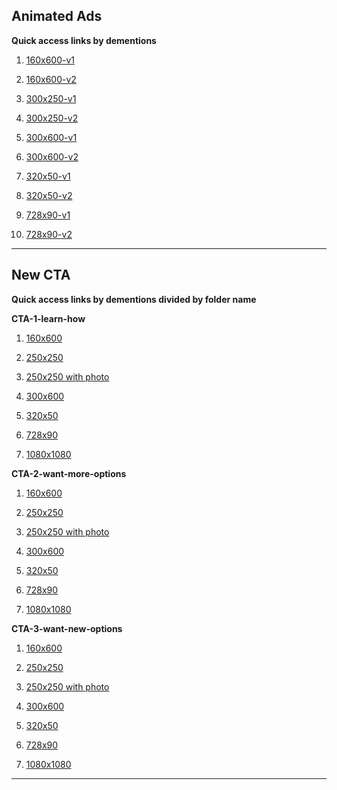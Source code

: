 ## Animated Ads

**Quick access links by dementions**
1. [160x600-v1](https://mediaonena.github.io/holstonconnect/Animated-Ads/160x600-v1/160x600-v1.html)
2. [160x600-v2](https://mediaonena.github.io/holstonconnect/Animated-Ads/160x600-v2/160x600-v2.html)

3. [300x250-v1](https://mediaonena.github.io/holstonconnect/Animated-Ads/300x250-v1/300x250-v1.html)
4. [300x250-v2](https://mediaonena.github.io/holstonconnect/Animated-Ads/300x250-v2/300x250-v2.html)

5. [300x600-v1](https://mediaonena.github.io/holstonconnect/Animated-Ads/300x600-v1/300x600-v1.html)
6. [300x600-v2](https://mediaonena.github.io/holstonconnect/Animated-Ads/300x600-v2/300x600-v2.html)

7. [320x50-v1](https://mediaonena.github.io/holstonconnect/Animated-Ads/320x50-v1/320x50-v1.html)
8. [320x50-v2](https://mediaonena.github.io/holstonconnect/Animated-Ads/320x50-v2/320x50-v2.html)

9.  [728x90-v1](https://mediaonena.github.io/holstonconnect/Animated-Ads/728x90-v1/728x90-v1.html)
10. [728x90-v2](https://mediaonena.github.io/holstonconnect/Animated-Ads/728x90-v2/728x90-v2.html)
---
## New CTA

**Quick access links by dementions divided by folder name**

**CTA-1-learn-how**
1. [160x600](https://mediaonena.github.io/holstonconnect/CTA-1-learn-how/HTML%20160x600/TriAd-CTA1-160x600.html)

2. [250x250](https://mediaonena.github.io/holstonconnect/CTA-1-learn-how/HTML%20250x250/TriAd-250x250.html)

3. [250x250 with photo](https://mediaonena.github.io/holstonconnect/CTA-1-learn-how/HTML%20250x250%20with%20Photo/TriAd-250x250-withPhoto.html)

4. [300x600](https://mediaonena.github.io/holstonconnect/CTA-1-learn-how/HTML%20300x600/TriAd-300x600.html)

5. [320x50](https://mediaonena.github.io/holstonconnect/CTA-1-learn-how/HTML%20320x50/TriAd-320x50.html)

6. [728x90](https://mediaonena.github.io/holstonconnect/CTA-1-learn-how/HTML%20728x90/TriAd-728x90.html)

7. [1080x1080](https://mediaonena.github.io/holstonconnect/CTA-1-learn-how/HTML%201080x1080/TriAd-1080x1080.html)

**CTA-2-want-more-options**
1. [160x600](https://mediaonena.github.io/holstonconnect/CTA-2-want-more-options/HTML%20160x600/TriAd-CTA2-160x600.html)

2. [250x250](https://mediaonena.github.io/holstonconnect/CTA-2-want-more-options/HTML%20250x250/TriAd-CTA2-250x250.html)

3. [250x250 with photo](https://mediaonena.github.io/holstonconnect/CTA-2-want-more-options/HTML%20250x250%20with%20Photo/TriAd-250x250-withPhoto.html)

4. [300x600](https://mediaonena.github.io/holstonconnect/CTA-2-want-more-options/HTML%20300x600/TriAd-300x600.html)

5. [320x50](https://mediaonena.github.io/holstonconnect/CTA-2-want-more-options/HTML%20320x50/TriAd-320x50.html)

6. [728x90](https://mediaonena.github.io/holstonconnect/CTA-2-want-more-options/HTML%20728x90/TriAd-728x90.html)

7. [1080x1080](https://mediaonena.github.io/holstonconnect/CTA-2-want-more-options/HTML%201080x1080/TriAd-1080x1080.html)

**CTA-3-want-new-options**
1. [160x600](https://mediaonena.github.io/holstonconnect/CTA-3-want-new-options/HTML%20160x600/TriAd-CTA3-160x600.html)

2. [250x250](https://mediaonena.github.io/holstonconnect/CTA-3-want-new-options/HTML%20250x250/TriAd-CTA3-250x250.html)

3. [250x250 with photo](https://mediaonena.github.io/holstonconnect/CTA-3-want-new-options/HTML%20250x250%20with%20Photo/TriAd-250x250-withPhoto.html)

4. [300x600](https://mediaonena.github.io/holstonconnect/CTA-3-want-new-options/HTML%20300x600/TriAd-300x600.html)

5. [320x50](https://mediaonena.github.io/holstonconnect/CTA-3-want-new-options/HTML%20320x50/TriAd-320x50.html)

6. [728x90](https://mediaonena.github.io/holstonconnect/CTA-3-want-new-options/HTML%20728x90/TriAd-728x90.html)

7. [1080x1080](https://mediaonena.github.io/holstonconnect/CTA-3-want-new-options/HTML%201080x1080/TriAd-1080x1080.html)


---
